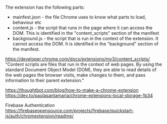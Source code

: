 The extension has the following parts:
- mainfest.json - the file Chrome uses to know what parts to load, behaviour etc
- content.js - the script that runs in the page where it can access the DOM. This is identified in the "content_scripts" section of the manifest
- background.js - the script that is run in the context of the extension. It cannot access the DOM. It is identified in the "background" section of the manifest.

https://developer.chrome.com/docs/extensions/mv3/content_scripts/
"Content scripts are files that run in the context of web pages. By using the standard Document Object Model (DOM), they are able to read details of the web pages the browser visits, make changes to them, and pass information to their parent extension."

https://thoughtbot.com/blog/how-to-make-a-chrome-extension
https://dev.to/paulasantamaria/chrome-extensions-local-storage-1b34

Firebase Authentication
https://firebaseopensource.com/projects/firebase/quickstart-js/auth/chromextension/readme/